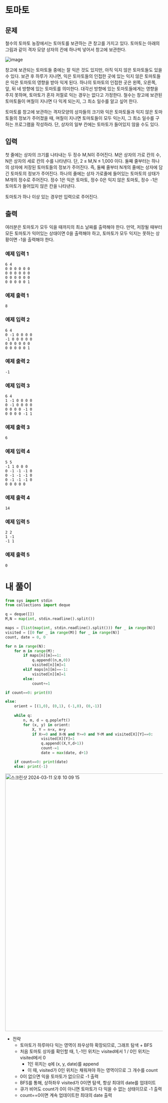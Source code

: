 # 토마토
## 문제
철수의 토마토 농장에서는 토마토를 보관하는 큰 창고를 가지고 있다. 토마토는 아래의 그림과 같이 격자 모양 상자의 칸에 하나씩 넣어서 창고에 보관한다.

![image](https://github.com/Namkwangwoon/TIL-Algorithm-/assets/19163372/067491da-baae-4d79-81cd-6b1eee28121c)

창고에 보관되는 토마토들 중에는 잘 익은 것도 있지만, 아직 익지 않은 토마토들도 있을 수 있다. 보관 후 하루가 지나면, 익은 토마토들의 인접한 곳에 있는 익지 않은 토마토들은 익은 토마토의 영향을 받아 익게 된다. 하나의 토마토의 인접한 곳은 왼쪽, 오른쪽, 앞, 뒤 네 방향에 있는 토마토를 의미한다. 대각선 방향에 있는 토마토들에게는 영향을 주지 못하며, 토마토가 혼자 저절로 익는 경우는 없다고 가정한다. 철수는 창고에 보관된 토마토들이 며칠이 지나면 다 익게 되는지, 그 최소 일수를 알고 싶어 한다.

토마토를 창고에 보관하는 격자모양의 상자들의 크기와 익은 토마토들과 익지 않은 토마토들의 정보가 주어졌을 때, 며칠이 지나면 토마토들이 모두 익는지, 그 최소 일수를 구하는 프로그램을 작성하라. 단, 상자의 일부 칸에는 토마토가 들어있지 않을 수도 있다.

## 입력
첫 줄에는 상자의 크기를 나타내는 두 정수 M,N이 주어진다. M은 상자의 가로 칸의 수, N은 상자의 세로 칸의 수를 나타낸다. 단, 2 ≤ M,N ≤ 1,000 이다. 둘째 줄부터는 하나의 상자에 저장된 토마토들의 정보가 주어진다. 즉, 둘째 줄부터 N개의 줄에는 상자에 담긴 토마토의 정보가 주어진다. 하나의 줄에는 상자 가로줄에 들어있는 토마토의 상태가 M개의 정수로 주어진다. 정수 1은 익은 토마토, 정수 0은 익지 않은 토마토, 정수 -1은 토마토가 들어있지 않은 칸을 나타낸다.

토마토가 하나 이상 있는 경우만 입력으로 주어진다.

## 출력
여러분은 토마토가 모두 익을 때까지의 최소 날짜를 출력해야 한다. 만약, 저장될 때부터 모든 토마토가 익어있는 상태이면 0을 출력해야 하고, 토마토가 모두 익지는 못하는 상황이면 -1을 출력해야 한다.

### 예제 입력 1 
```
6 4
0 0 0 0 0 0
0 0 0 0 0 0
0 0 0 0 0 0
0 0 0 0 0 1
```
### 예제 출력 1 
```
8
```
### 예제 입력 2 
```
6 4
0 -1 0 0 0 0
-1 0 0 0 0 0
0 0 0 0 0 0
0 0 0 0 0 1
```
### 예제 출력 2 
```
-1
```
### 예제 입력 3 
```
6 4
1 -1 0 0 0 0
0 -1 0 0 0 0
0 0 0 0 -1 0
0 0 0 0 -1 1
```
### 예제 출력 3 
```
6
```
### 예제 입력 4 
```
5 5
-1 1 0 0 0
0 -1 -1 -1 0
0 -1 -1 -1 0
0 -1 -1 -1 0
0 0 0 0 0
```
### 예제 출력 4 
```
14
```
### 예제 입력 5 
```
2 2
1 -1
-1 1
```
### 예제 출력 5 
```
0
```
# 내 풀이
```python
from sys import stdin
from collections import deque

q = deque([])
M,N = map(int, stdin.readline().split())

maps = [list(map(int, stdin.readline().split())) for _ in range(N)]
visited = [[0 for _ in range(M)] for _ in range(N)]
count, date = 0, 0

for n in range(N):
    for m in range(M):
        if maps[n][m]==1:
            q.append((n,m,0))
            visited[n][m]=1
        elif maps[n][m]==-1:
            visited[n][m]=1
        else:
            count+=1

if count==0: print(0)

else:
    orient = [(1,0), (0,1), (-1,0), (0,-1)]
            
    while q:
        n, m, d = q.popleft()
        for (x, y) in orient:
            X, Y = n+x, m+y
            if X>=0 and X<N and Y>=0 and Y<M and visited[X][Y]==0:
                visited[X][Y]=1
                q.append((X,Y,d+1))
                count-=1
                date = max(date, d+1)

    if count==0: print(date)
    else: print(-1)
```

<img width="823" alt="스크린샷 2024-03-11 오후 10 09 15" src="https://github.com/Namkwangwoon/TIL-Algorithm-/assets/19163372/eea91ffe-bcdb-4c13-bb81-cdb0211e5023">

- 전략
  - 토마토가 하루마다 익는 영역이 좌우상하 확장되므로, 그래프 탐색 + BFS
  - 처음 토마토 상자를 확인할 때, 1,-1인 위치는 visited에서 1 / 0인 위치는 visited에서 0
    - 1인 위치는 q에 (x, y, date)를 append
    - 이 때, visited가 0인 위치는 채워져야 하는 영역이므로 그 개수를 count
  - 0이 없으면 익을 토마토가 없으므로 -1 출력
  - BFS를 통해, 상하좌우 visited가 0이면 탐색, 항상 최대의 date를 업데이트
  - 큐가 비어도 count가 0이 아니면 토마토가 다 익을 수 없는 상태이므로 -1 출력
  - count==0이면 계속 업데이트한 최대의 date 출력
